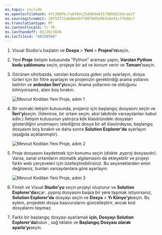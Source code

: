 ```yaml
---
ms.topic: include
ms.openlocfilehash: 47c390fbc7a6f84c25d4bde0317985bd149cae2f
ms.sourcegitcommit: 2975d722a6d6e45f7887b05e9b526e91cffb0bcf
ms.translationtype: MT
ms.contentlocale: tr-TR
ms.lasthandoff: 03/20/2020
ms.locfileid: "68159594"
---
```

1. Visual Studio'u başlatın ve **Dosya** > **Yeni** > **Projesi'ni**seçin.

1. Yeni **Proje** iletişim kutusunda "Python" araması yapın, **Varolan Python kodu şablonunu** seçin, projeye bir ad ve konum verin ve **Tamam'ı**seçin.

1. Görünen sihirbazda, varolan kodunuza giden yolu ayarlayın, dosya türleri için bir filtre ayarlayın ve projenizin gerektirdiği arama yollarını belirtin ve **ardından İleri'yi**seçin. Arama yollarının ne olduğunu bilmiyorsanız, alanı boş bırakın.

    ![Mevcut Koddan Yeni Proje, adım 1](../media/projects-from-existing-1.png)

1. Bir sonraki iletişim kutusunda, projeniz için başlangıç dosyasını seçin ve **İleri'yi**seçin. (İstenirse, bir ortam seçin; aksi takdirde varsayılanları kabul edin.) İletişim kutusunun yalnızca kök klasöründeki dosyaları gösterdiğini unutmayın; istediğiniz dosya bir alt klasördeyse, başlangıç dosyasını boş bırakın ve daha sonra **Solution Explorer'da** ayarlayın (aşağıda açıklanmıştır).

    ![Mevcut Koddan Yeni Proje, adım 2](../media/projects-from-existing-2.png)

1. Proje dosyasını kaydetmek için konumu seçin (diskte *.pyproj* dosyasıdır). Varsa, sanal ortamların otomatik algılamasını da ekleyebilir ve projeyi farklı web çerçeveleri için özelleştirebilirsiniz. Bu seçeneklerden emin değilseniz, bunları varsayılanlara göre ayarlayın.

    ![Mevcut Koddan Yeni Proje, adım 3](../media/projects-from-existing-3.png)

1. Finish ve Visual **Studio'yu** seçin projeyi oluşturur ve **Solution Explorer'da**açar. *.pyproj* dosyasını başka bir yere taşımak istiyorsanız, **Solution Explorer'da** dosyayı seçin ve **Dosya** > **Yı Künye'yi**seçin. Bu eylem, projedeki dosya başvurularını güncelleştirir, ancak kod dosyalarını taşımaz.

1. Farklı bir başlangıç dosyası ayarlamak **için, Dosyayı Solution Explorer'da**bulun , sağ tıklatın ve **Başlangıç Dosyası olarak ayarla'yı**seçin.